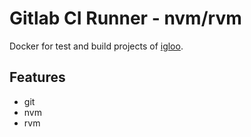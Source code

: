 # Gitlab CI Runner - nvm/rvm

Docker for test and build projects of  [igloo](http://igloo.be).

## Features

- git
- nvm
- rvm
